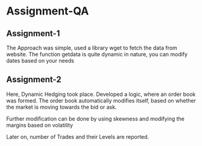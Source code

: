 # Assignment-QA

## Assignment-1

The Approach was simple, used a library wget to fetch the data from website.
The function getdata is quite dynamic in nature, you can modify dates based on your needs

## Assignment-2

Here, Dynamic Hedging took place.
Developed a logic, where an order book was formed.
The order book automatically modifies itself, based on whether the market is moving towards the bid or ask.


Further modification can be done by using skewness and modifying the margins based on volatility


Later on, number of Trades and their Levels are reported.


